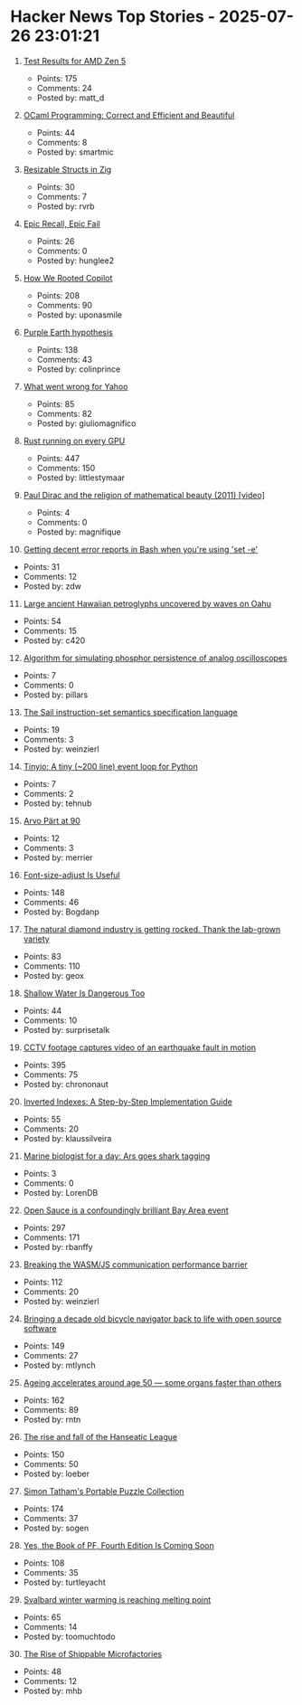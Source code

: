 # Hacker News Top Stories - 2025-07-26 23:01:21

1. [Test Results for AMD Zen 5](https://www.agner.org/forum/viewtopic.php?t=287&start=10)
   - Points: 175
   - Comments: 24
   - Posted by: matt_d

2. [OCaml Programming: Correct and Efficient and Beautiful](https://cs3110.github.io/textbook/cover.html)
   - Points: 44
   - Comments: 8
   - Posted by: smartmic

3. [Resizable Structs in Zig](https://tristanpemble.com/resizable-structs-in-zig/)
   - Points: 30
   - Comments: 7
   - Posted by: rvrb

4. [Epic Recall, Epic Fail](https://taipology.substack.com/p/epic-recall-epic-fail)
   - Points: 26
   - Comments: 0
   - Posted by: hunglee2

5. [How We Rooted Copilot](https://research.eye.security/how-we-rooted-copilot/)
   - Points: 208
   - Comments: 90
   - Posted by: uponasmile

6. [Purple Earth hypothesis](https://en.wikipedia.org/wiki/Purple_Earth_hypothesis)
   - Points: 138
   - Comments: 43
   - Posted by: colinprince

7. [What went wrong for Yahoo](https://dfarq.homeip.net/what-went-wrong-for-yahoo/)
   - Points: 85
   - Comments: 82
   - Posted by: giuliomagnifico

8. [Rust running on every GPU](https://rust-gpu.github.io/blog/2025/07/25/rust-on-every-gpu/)
   - Points: 447
   - Comments: 150
   - Posted by: littlestymaar

9. [Paul Dirac and the religion of mathematical beauty (2011) [video]](https://www.youtube.com/watch?v=jPwo1XsKKXg)
   - Points: 4
   - Comments: 0
   - Posted by: magnifique

10. [Getting decent error reports in Bash when you're using 'set -e'](https://utcc.utoronto.ca/~cks/space/blog/programming/BashGoodSetEReports)
   - Points: 31
   - Comments: 12
   - Posted by: zdw

11. [Large ancient Hawaiian petroglyphs uncovered by waves on Oahu](https://www.sfgate.com/hawaii/article/hawaii-petroglyphs-uncovered-20780579.php)
   - Points: 54
   - Comments: 15
   - Posted by: c420

12. [Algorithm for simulating phosphor persistence of analog oscilloscopes](https://richardandersson.net/?p=350)
   - Points: 7
   - Comments: 0
   - Posted by: pillars

13. [The Sail instruction-set semantics specification language](https://alasdair.github.io/manual.html)
   - Points: 19
   - Comments: 3
   - Posted by: weinzierl

14. [Tinyio: A tiny (~200 line) event loop for Python](https://github.com/patrick-kidger/tinyio)
   - Points: 7
   - Comments: 2
   - Posted by: tehnub

15. [Arvo Pärt at 90](https://www.theguardian.com/music/2025/jul/24/the-god-of-small-things-celebrating-arvo-part-at-90)
   - Points: 12
   - Comments: 3
   - Posted by: merrier

16. [Font-size-adjust Is Useful](https://matklad.github.io/2025/07/16/font-size-adjust.html)
   - Points: 148
   - Comments: 46
   - Posted by: Bogdanp

17. [The natural diamond industry is getting rocked. Thank the lab-grown variety](https://www.cbc.ca/news/business/lab-grown-diamonds-1.7592336)
   - Points: 83
   - Comments: 110
   - Posted by: geox

18. [Shallow Water Is Dangerous Too](https://www.jefftk.com/p/shallow-water-is-dangerous-too)
   - Points: 44
   - Comments: 10
   - Posted by: surprisetalk

19. [CCTV footage captures video of an earthquake fault in motion](https://www.smithsonianmag.com/smart-news/cctv-footage-captures-the-first-ever-video-of-an-earthquake-fault-in-motion-shining-a-rare-light-on-seismic-dynamics-180987034/)
   - Points: 395
   - Comments: 75
   - Posted by: chrononaut

20. [Inverted Indexes: A Step-by-Step Implementation Guide](https://www.chashnikov.dev/post/inverted-indexes-a-step-by-step-implementation-guide)
   - Points: 55
   - Comments: 20
   - Posted by: klaussilveira

21. [Marine biologist for a day: Ars goes shark tagging](https://arstechnica.com/science/2025/07/marine-biologist-for-a-day-ars-goes-shark-tagging/)
   - Points: 3
   - Comments: 0
   - Posted by: LorenDB

22. [Open Sauce is a confoundingly brilliant Bay Area event](https://www.jeffgeerling.com/blog/2025/open-sauce-confoundingly-brilliant-bay-area-event)
   - Points: 297
   - Comments: 171
   - Posted by: rbanffy

23. [Breaking the WASM/JS communication performance barrier](https://github.com/ealmloff/sledgehammer_bindgen)
   - Points: 112
   - Comments: 20
   - Posted by: weinzierl

24. [Bringing a decade old bicycle navigator back to life with open source software](https://raymii.org/s/blog/Bringing_a_Decade_Old_Bicycle_Navigator_Back_to_Life_with_Open_Source_Software_and_DOOM.html)
   - Points: 149
   - Comments: 27
   - Posted by: mtlynch

25. [Ageing accelerates around age 50 ― some organs faster than others](https://www.nature.com/articles/d41586-025-02333-z)
   - Points: 162
   - Comments: 89
   - Posted by: rntn

26. [The rise and fall of the Hanseatic League](https://worksinprogress.co/issue/the-rise-and-fall-of-the-hanseatic-league/)
   - Points: 150
   - Comments: 50
   - Posted by: loeber

27. [Simon Tatham's Portable Puzzle Collection](https://www.chiark.greenend.org.uk/~sgtatham/puzzles/)
   - Points: 174
   - Comments: 37
   - Posted by: sogen

28. [Yes, the Book of PF, Fourth Edition Is Coming Soon](https://bsdly.blogspot.com/2025/07/yes-book-of-pf-4th-edition-is-coming.html)
   - Points: 108
   - Comments: 35
   - Posted by: turtleyacht

29. [Svalbard winter warming is reaching melting point](https://www.nature.com/articles/s41467-025-60926-8)
   - Points: 65
   - Comments: 14
   - Posted by: toomuchtodo

30. [The Rise of Shippable Microfactories](https://www.thesisdriven.com/p/the-rise-of-shippable-microfactories)
   - Points: 48
   - Comments: 12
   - Posted by: mhb

